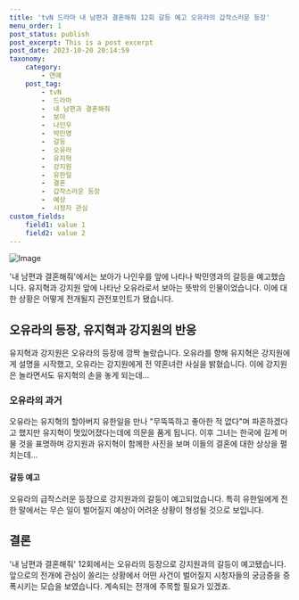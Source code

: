 ```yaml
---
title: 'tvN 드라마 내 남편과 결혼해줘 12회 갈등 예고 오유라의 갑작스러운 등장'
menu_order: 1
post_status: publish
post_excerpt: This is a post excerpt
post_date: 2023-10-20 20:14:59
taxonomy:
    category:
        - 연예
    post_tag:
        - tvN
        -  드라마
        -  내 남편과 결혼해줘
        -  보아
        -  나인우
        -  박민영
        -  갈등
        -  오유라
        -  유지혁
        -  강지원
        -  유한일
        -  결혼
        -  갑작스러운 등장
        -  예상
        -  시청자 관심
custom_fields:
    field1: value 1
    field2: value 2
---
```


![Image](https://ssl.pstatic.net/mimgnews/image/108/2024/02/06/0003213427_001_20240206210001277.jpg?type=w540)


'내 남편과 결혼해줘'에서는 보아가 나인우를 앞에 나타나 박민영과의 갈등을 예고했습니다. 유지혁과 강지원 앞에 나타난 오유라로서 보아는 뜻밖의 인물이었습니다. 이에 대한 상황은 어떻게 전개될지 관전포인트가 됐습니다.

## 오유라의 등장, 유지혁과 강지원의 반응
유지혁과 강지원은 오유라의 등장에 깜짝 놀랐습니다. 오유라를 향해 유지혁은 강지원에게 설명을 시작했고, 오유라는 강지원에게 전 약혼녀란 사실을 밝혔습니다. 이에 강지원은 놀라면서도 유지혁의 손을 놓게 되는데...

### 오유라의 과거
오유라는 유지혁의 할아버지 유한일을 만나 "무뚝뚝하고 좋아한 적 없다"며 파혼하겠다고 했지만 유지혁이 멋있어졌다는데에 의문을 품게 됩니다. 이후 그녀는 한국에 길게 머물 것을 표명하며 강지원과 유지혁이 함께한 사진을 보며 이들의 결혼에 대한 상상을 펼치는데...

#### 갈등 예고
오유라의 급작스러운 등장으로 강지원과의 갈등이 예고되었습니다. 특히 유한일에게 전한 말에서는 무슨 일이 벌어질지 예상이 어려운 상황이 형성될 것으로 보입니다.

## 결론
'내 남편과 결혼해줘' 12회에서는 오유라의 등장으로 강지원과의 갈등이 예고됐습니다. 앞으로의 전개에 관심이 쏠리는 상황에서 어떤 사건이 벌어질지 시청자들의 궁금증을 증폭시키는 모습을 보였습니다. 계속되는 전개에 주목할 필요가 있겠죠.
